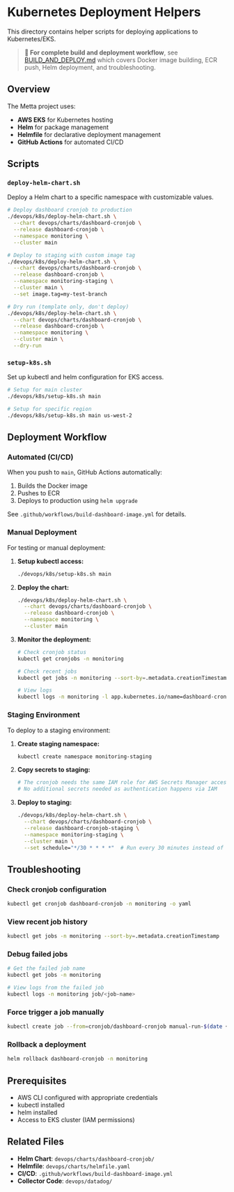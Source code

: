 # Kubernetes Deployment Helpers

This directory contains helper scripts for deploying applications to Kubernetes/EKS.

> **📘 For complete build and deployment workflow**, see [BUILD_AND_DEPLOY.md](./BUILD_AND_DEPLOY.md) which covers Docker image building, ECR push, Helm deployment, and troubleshooting.

## Overview

The Metta project uses:
- **AWS EKS** for Kubernetes hosting
- **Helm** for package management
- **Helmfile** for declarative deployment management
- **GitHub Actions** for automated CI/CD

## Scripts

### `deploy-helm-chart.sh`
Deploy a Helm chart to a specific namespace with customizable values.

```bash
# Deploy dashboard cronjob to production
./devops/k8s/deploy-helm-chart.sh \
  --chart devops/charts/dashboard-cronjob \
  --release dashboard-cronjob \
  --namespace monitoring \
  --cluster main

# Deploy to staging with custom image tag
./devops/k8s/deploy-helm-chart.sh \
  --chart devops/charts/dashboard-cronjob \
  --release dashboard-cronjob \
  --namespace monitoring-staging \
  --cluster main \
  --set image.tag=my-test-branch

# Dry run (template only, don't deploy)
./devops/k8s/deploy-helm-chart.sh \
  --chart devops/charts/dashboard-cronjob \
  --release dashboard-cronjob \
  --namespace monitoring \
  --cluster main \
  --dry-run
```

### `setup-k8s.sh`
Set up kubectl and helm configuration for EKS access.

```bash
# Setup for main cluster
./devops/k8s/setup-k8s.sh main

# Setup for specific region
./devops/k8s/setup-k8s.sh main us-west-2
```

## Deployment Workflow

### Automated (CI/CD)
When you push to `main`, GitHub Actions automatically:
1. Builds the Docker image
2. Pushes to ECR
3. Deploys to production using `helm upgrade`

See `.github/workflows/build-dashboard-image.yml` for details.

### Manual Deployment

For testing or manual deployment:

1. **Setup kubectl access:**
   ```bash
   ./devops/k8s/setup-k8s.sh main
   ```

2. **Deploy the chart:**
   ```bash
   ./devops/k8s/deploy-helm-chart.sh \
     --chart devops/charts/dashboard-cronjob \
     --release dashboard-cronjob \
     --namespace monitoring \
     --cluster main
   ```

3. **Monitor the deployment:**
   ```bash
   # Check cronjob status
   kubectl get cronjobs -n monitoring

   # Check recent jobs
   kubectl get jobs -n monitoring --sort-by=.metadata.creationTimestamp

   # View logs
   kubectl logs -n monitoring -l app.kubernetes.io/name=dashboard-cronjob --tail=100
   ```

### Staging Environment

To deploy to a staging environment:

1. **Create staging namespace:**
   ```bash
   kubectl create namespace monitoring-staging
   ```

2. **Copy secrets to staging:**
   ```bash
   # The cronjob needs the same IAM role for AWS Secrets Manager access
   # No additional secrets needed as authentication happens via IAM
   ```

3. **Deploy to staging:**
   ```bash
   ./devops/k8s/deploy-helm-chart.sh \
     --chart devops/charts/dashboard-cronjob \
     --release dashboard-cronjob-staging \
     --namespace monitoring-staging \
     --cluster main \
     --set schedule="*/30 * * * *"  # Run every 30 minutes instead of 15
   ```

## Troubleshooting

### Check cronjob configuration
```bash
kubectl get cronjob dashboard-cronjob -n monitoring -o yaml
```

### View recent job history
```bash
kubectl get jobs -n monitoring --sort-by=.metadata.creationTimestamp
```

### Debug failed jobs
```bash
# Get the failed job name
kubectl get jobs -n monitoring

# View logs from the failed job
kubectl logs -n monitoring job/<job-name>
```

### Force trigger a job manually
```bash
kubectl create job --from=cronjob/dashboard-cronjob manual-run-$(date +%s) -n monitoring
```

### Rollback a deployment
```bash
helm rollback dashboard-cronjob -n monitoring
```

## Prerequisites

- AWS CLI configured with appropriate credentials
- kubectl installed
- helm installed
- Access to EKS cluster (IAM permissions)

## Related Files

- **Helm Chart**: `devops/charts/dashboard-cronjob/`
- **Helmfile**: `devops/charts/helmfile.yaml`
- **CI/CD**: `.github/workflows/build-dashboard-image.yml`
- **Collector Code**: `devops/datadog/`
